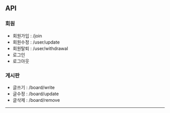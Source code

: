 ## API

### 회원
* 회원가입 : /join
* 회원수정 : /user/update
* 회원탈퇴 : /user/withdrawal
* 로그인 
* 로그아웃 

### 게시판 
* 글쓰기 : /board/write
* 글수정 : /board/update
* 글삭제 : /board/remove



---
